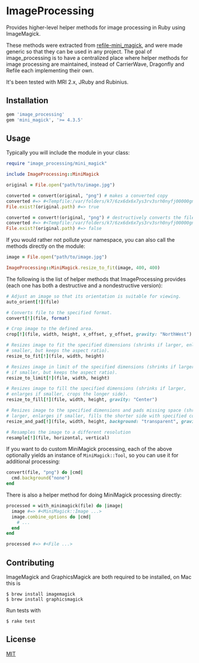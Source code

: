 # ImageProcessing

Provides higher-level helper methods for image processing in Ruby using
ImageMagick.

These methods were extracted from [refile-mini_magick], and were made generic so
that they can be used in any project. The goal of image_processing is to have a
centralized place where helper methods for image processing are maintained,
instead of CarrierWave, Dragonfly and Refile each implementing their own.

It's been tested with MRI 2.x, JRuby and Rubinius.

## Installation

```ruby
gem 'image_processing'
gem 'mini_magick', '>= 4.3.5'
```

## Usage

Typically you will include the module in your class:

```rb
require "image_processing/mini_magick"

include ImageProcessing::MiniMagick

original = File.open("path/to/image.jpg")

converted = convert(original, "png") # makes a converted copy
converted #=> #<Tempfile:/var/folders/k7/6zx6dx6x7ys3rv3srh0nyfj00000gn/T/mini_magick20151003-23030-9e1vjz.png (closed)>
File.exist?(original.path) #=> true

converted = convert!(original, "png") # destructively converts the file
converted #=> #<Tempfile:/var/folders/k7/6zx6dx6x7ys3rv3srh0nyfj00000gn/T/mini_magick20151003-23030-9e1vjz.png (closed)>
File.exist?(original.path) #=> false
```

If you would rather not pollute your namespace, you can also call the methods
directly on the module:

```rb
image = File.open("path/to/image.jpg")

ImageProcessing::MiniMagick.resize_to_fit(image, 400, 400)
```

The following is the list of helper methods that ImageProcessing provides (each
one has both a destructive and a nondestructive version):

```rb
# Adjust an image so that its orientation is suitable for viewing.
auto_orient[!](file)

# Converts file to the specified format.
convert[!](file, format)

# Crop image to the defined area.
crop[!](file, width, height, x_offset, y_offset, gravity: "NorthWest")

# Resizes image to fit the specified dimensions (shrinks if larger, enlarges if
# smaller, but keeps the aspect ratio).
resize_to_fit[!](file, width, height)

# Resizes image in limit of the specified dimensions (shrinks if larger, keeps
# if smaller, but keeps the aspect ratio).
resize_to_limit[!](file, width, height)

# Resizes image to fill the specified dimensions (shrinks if larger,
# enlarges if smaller, crops the longer side).
resize_to_fill[!](file, width, height, gravity: "Center")

# Resizes image to the specified dimensions and pads missing space (shrinks if
# larger, enlarges if smaller, fills the shorter side with specified color).
resize_and_pad[!](file, width, height, background: "transparent", gravity: "Center")

# Resamples the image to a different resolution
resample[!](file, horizontal, vertical)
```

If you want to do custom MiniMagick processing, each of the above optionally
yields an instance of `MiniMagick::Tool`, so you can use it for additional
processing:

```rb
convert(file, "png") do |cmd|
  cmd.background("none")
end
```

There is also a helper method for doing MiniMagick processing directly:

```rb
processed = with_minimagick(file) do |image|
  image #=> #<MiniMagick::Image ...>
  image.combine_options do |cmd|
    # ...
  end
end

processed #=> #<File ...>
```

## Contributing

ImageMagick and GraphicsMagick are both required to be installed, on Mac this is

```
$ brew install imagemagick
$ brew install graphicsmagick
```

Run tests with

```
$ rake test
```

## License

[MIT](LICENSE.txt)

[refile-mini_magick]: https://github.com/refile/refile-mini_magick
